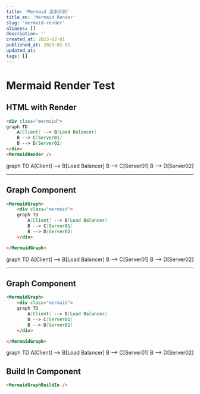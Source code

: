 ```yaml
---
title: 'Mermaid 渲染示例'
title_en: 'Mermaid Render'
slug: 'mermaid-render'
aliases: []
description: ''
created_at: 2023-02-01 
published_at: 2023-02-01 
updated_at: 
tags: []
---
```


# Mermaid Render Test

## HTML with Render

```md
<div class="mermaid">
graph TD
    A[Client] --> B[Load Balancer]
    B --> C[Server01]
    B --> D[Server02]
</div>
<MermaidRender />
```

<div class="mermaid">
graph TD
    A[Client] --> B[Load Balancer]
    B --> C[Server01]
    B --> D[Server02]

</div>

<MermaidRender />

<hr />

## Graph Component

```md
<MermaidGraph>
    <div class="mermaid">
    graph TD
        A[Client] --> B[Load Balancer]
        B --> C[Server01]
        B --> D[Server02]
    </div>

</MermaidGraph>
```

<MermaidGraph>
    <div class="mermaid">
    graph TD
        A[Client] --> B[Load Balancer]
        B --> C[Server01]
        B --> D[Server02]
    </div>

</MermaidGraph>

<hr />

## Graph Component

```md
<MermaidGraph>
    <div class="mermaid">
    graph TD
        A[Client] --> B[Load Balancer]
        B --> C[Server01]
        B --> D[Server02]
    </div>

</MermaidGraph>
```

<MermaidGraph>
    <div class="mermaid">
    graph TD
        A[Client] --> B[Load Balancer]
        B --> C[Server01]
        B --> D[Server02]
    </div>

</MermaidGraph>

## Build In Component

```md
<MermaidGraphBuildIn />
```

<MermaidGraphBuildIn />
